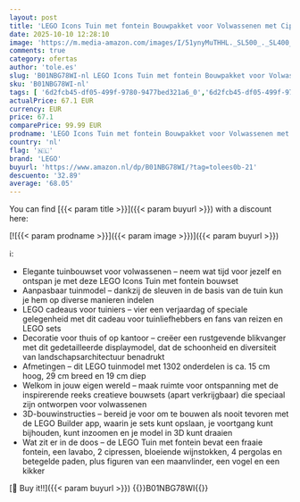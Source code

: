 ```yaml
---
layout: post
title: 'LEGO Icons Tuin met fontein Bouwpakket voor Volwassenen met Cipressen  Wijnranken en Bloemen  Creatieve Hobby  Kantoor Decoratie en Woonaccessoire met Kunstbloemen  Cadeau voor Haar of Hem 10359'
date: 2025-10-10 12:28:10
image: 'https://m.media-amazon.com/images/I/51ynyMuTHHL._SL500_._SL400_.jpg'
comments: true
category: ofertas
author: 'tole.es'
slug: 'B01NBG78WI-nl LEGO Icons Tuin met fontein Bouwpakket voor Volwassenen...'
sku: 'B01NBG78WI-nl'
tags: [ '6d2fcb45-df05-499f-9780-9477bed321a6_0','6d2fcb45-df05-499f-9780-9477bed321a6_501','Arborist Merchandising Root','Bouw- & constructiespeelgoed','Creatieve spellen','Educatief speelgoed','Self Service','Special Features Stores','Speelgoed & spellen','Speelgoedbouwsets','lego','🇳🇱', ]
actualPrice: 67.1 EUR
currency: EUR
price: 67.1
comparePrice: 99.99 EUR
prodname: 'LEGO Icons Tuin met fontein Bouwpakket voor Volwassenen met Cipressen  Wijnranken en Bloemen  Creatieve Hobby  Kantoor Decoratie en Woonaccessoire met Kunstbloemen  Cadeau voor Haar of Hem 10359'
country: 'nl'
flag: '🇳🇱'
brand: 'LEGO'
buyurl: 'https://www.amazon.nl/dp/B01NBG78WI/?tag=tolees0b-21'
descuento: '32.89'
average: '68.05'
---
```


You can find [{{< param title >}}]({{< param buyurl >}}) with a discount here:

[![{{< param prodname >}}]({{< param image >}})]({{< param buyurl >}})

ℹ️:

- Elegante tuinbouwset voor volwassenen – neem wat tijd voor jezelf en ontspan je met deze LEGO Icons Tuin met fontein bouwset
- Aanpasbaar tuinmodel – dankzij de sleuven in de basis van de tuin kun je hem op diverse manieren indelen
- LEGO cadeaus voor tuiniers – vier een verjaardag of speciale gelegenheid met dit cadeau voor tuinliefhebbers en fans van reizen en LEGO sets
- Decoratie voor thuis of op kantoor – creëer een rustgevende blikvanger met dit gedetailleerde displaymodel, dat de schoonheid en diversiteit van landschapsarchitectuur benadrukt
- Afmetingen – dit LEGO tuinmodel met 1302 onderdelen is ca. 15 cm hoog, 29 cm breed en 19 cm diep
- Welkom in jouw eigen wereld – maak ruimte voor ontspanning met de inspirerende reeks creatieve bouwsets (apart verkrijgbaar) die speciaal zijn ontworpen voor volwassenen
- 3D-bouwinstructies – bereid je voor om te bouwen als nooit tevoren met de LEGO Builder app, waarin je sets kunt opslaan, je voortgang kunt bijhouden, kunt inzoomen en je model in 3D kunt draaien
- Wat zit er in de doos – de LEGO Tuin met fontein bevat een fraaie fontein, een lavabo, 2 cipressen, bloeiende wijnstokken, 4 pergolas en betegelde paden, plus figuren van een maanvlinder, een vogel en een kikker

[🛒 Buy it!!]({{< param buyurl >}})
{{<world>}}B01NBG78WI{{</world>}}
